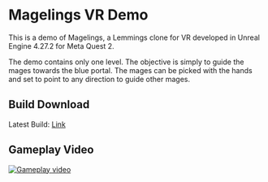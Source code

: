 # Magelings VR Demo
This is a demo of Magelings, a Lemmings clone for VR developed in Unreal Engine 4.27.2 for Meta Quest 2.

The demo contains only one level. The objective is simply to guide the mages towards the blue portal. The mages can be picked with the hands and set to point to any direction to guide other mages.

## Build Download
Latest Build: [Link](https://drive.google.com/file/d/1-UqssHujPfGzVgKcDNumTJOVLcssO--B/view?usp=sharing)

## Gameplay Video
[![Gameplay video](https://img.youtube.com/vi/ajIrouKA5Ho/maxresdefault.jpg)](https://youtu.be/ajIrouKA5Ho)
